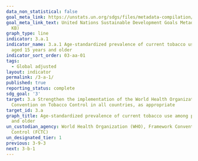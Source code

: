 ```yaml
---
data_non_statistical: false
goal_meta_link: https://unstats.un.org/sdgs/files/metadata-compilation/Metadata-Goal-3.pdf
goal_meta_link_text: United Nations Sustainable Development Goals Metadata (PDF 866
  KB)
graph_type: line
indicator: 3.a.1
indicator_name: 3.a.1 Age-standardized prevalence of current tobacco use among persons
  aged 15 years and older
indicator_sort_order: 03-aa-01
tags:
  - Global adjusted
layout: indicator
permalink: /3-a-1/
published: true
reporting_status: complete
sdg_goal: '3'
target: 3.a Strengthen the implementation of the World Health Organization Framework
  Convention on Tobacco Control in all countries, as appropriate
target_id: 3.a
graph_title: Age-standardized prevalence of current tobacco use among persons aged 15 years
  and older
un_custodian_agency: World Health Organization (WHO), Framework Convention on Tobacco
  Control (FCTC)
un_designated_tier: 1
previous: 3-9-3
next: 3-b-1
---
```

